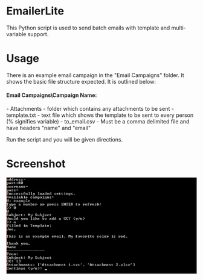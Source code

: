 EmailerLite
===========
This Python script is used to send batch emails with template and multi-variable support.

Usage
===========
There is an example email campaign in the "Email Campaigns" folder. It shows the basic file structure expected. It is outlined below:

<h4>Email Campaigns\Campaign Name:</h4>
- Attachments - folder which contains any attachments to be sent
- template.txt - text file which shows the template to be sent to every person (% signifies variable)
- to_email.csv - Must be a comma delimited file and have headers "name" and "email"

Run the script and you will be given directions.

Screenshot
===========
![Screenshot](https://raw.githubusercontent.com/asharmalik/EmailerLite/master/screenshots/screenshot1.png)